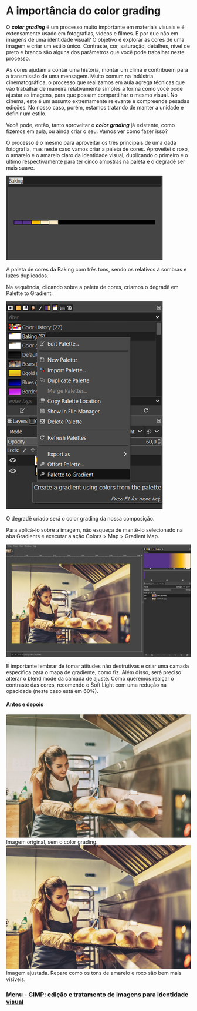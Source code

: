 # A importância do color grading

O ***color grading*** é um processo muito importante em materiais visuais e é extensamente usado em fotografias, vídeos e filmes. E por que não em imagens de uma identidade visual? O objetivo é explorar as cores de uma imagem e criar um estilo único. Contraste, cor, saturação, detalhes, nível de preto e branco são alguns dos parâmetros que você pode trabalhar neste processo.

As cores ajudam a contar uma história, montar um clima e contribuem para a transmissão de uma mensagem. Muito comum na indústria cinematográfica, o processo que realizamos em aula agrega técnicas que vão trabalhar de maneira relativamente simples a forma como você pode ajustar as imagens, para que possam compartilhar o mesmo visual. No cinema, este é um assunto extremamente relevante e compreende pesadas edições. No nosso caso, porém, estamos tratando de manter a unidade e definir um estilo.

Você pode, então, tanto aproveitar o ***color grading*** já existente, como fizemos em aula, ou ainda criar o seu. Vamos ver como fazer isso?

O processo é o mesmo para aproveitar os três principais de uma dada fotografia, mas neste caso vamos criar a paleta de cores. Aproveitei o roxo, o amarelo e o amarelo claro da identidade visual, duplicando o primeiro e o último respectivamente para ter cinco amostras na paleta e o degradê ser mais suave.

<img src="./img/importancia-cores-01.jpg">

A paleta de cores da Baking com três tons, sendo os relativos à sombras e luzes duplicados.

Na sequência, clicando sobre a paleta de cores, criamos o degradê em Palette to Gradient.

<img src="./img/importancia-cores-02.jpg">

O degradê criado será o color grading da nossa composição.

Para aplicá-lo sobre a imagem, não esqueça de mantê-lo selecionado na aba Gradients e executar a ação Colors > Map > Gradient Map.

<img src="./img/importancia-cores-03.jpg">

É importante lembrar de tomar atitudes não destrutivas e criar uma camada específica para o mapa de gradiente, como fiz. Além disso, será preciso alterar o blend mode da camada de ajuste. Como queremos realçar o contraste das cores, recomendo o Soft Light com uma redução na opacidade (neste caso está em 60%).

#### Antes e depois

<img src="./img/importancia-cores-04.jpg">
Imagem original, sem o color grading.

<img src="./img/importancia-cores-05.jpg">
Imagem ajustada. Repare como os tons de amarelo e roxo são bem mais visíveis.


### [Menu - GIMP: edição e tratamento de imagens para identidade visual](menu.md)